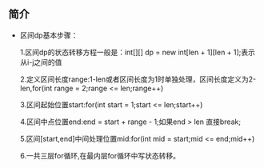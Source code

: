 ## 简介
- 区间dp基本步骤：

  1.区间dp的状态转移方程一般是：int[][] dp = new int[len + 1][len + 1];表示从i-j之间的值

  2.定义区间长度range:1-len或者区间长度为1时单独处理，区间长度定义为2-len,for(int range = 2;range <= len;range++)

  3.区间起始位置start:for(int start = 1;start <= len;start++)

  4.区间中点位置end:end = start + range - 1;如果end > len 直接break;

  5.区间[start,end]中间处理位置mid:for(int mid = start;mid <= end;mid++)

  6.一共三层for循环,在最内层for循环中写状态转移。

